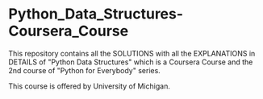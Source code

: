 # Python_Data_Structures-Coursera_Course
This repository contains all the SOLUTIONS with all the EXPLANATIONS in DETAILS of "Python Data Structures" which is a Coursera Course and the 2nd course of "Python for Everybody" series.

This course is offered by University of Michigan.
